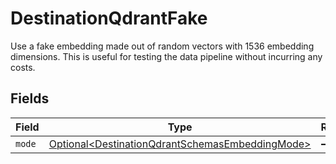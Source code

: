 # DestinationQdrantFake

Use a fake embedding made out of random vectors with 1536 embedding dimensions. This is useful for testing the data pipeline without incurring any costs.


## Fields

| Field                                                                                                            | Type                                                                                                             | Required                                                                                                         | Description                                                                                                      |
| ---------------------------------------------------------------------------------------------------------------- | ---------------------------------------------------------------------------------------------------------------- | ---------------------------------------------------------------------------------------------------------------- | ---------------------------------------------------------------------------------------------------------------- |
| `mode`                                                                                                           | [Optional\<DestinationQdrantSchemasEmbeddingMode>](../../models/shared/DestinationQdrantSchemasEmbeddingMode.md) | :heavy_minus_sign:                                                                                               | N/A                                                                                                              |